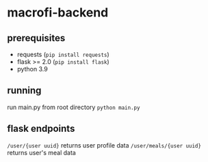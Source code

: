 # macrofi-backend

## prerequisites
- requests (`pip install requests`)
- flask >= 2.0 (`pip install flask`)
- python 3.9

## running

run main.py from root directory
`python main.py`

## flask endpoints

`/user/{user uuid}` returns user profile data
`/user/meals/{user uuid}` returns user's meal data
